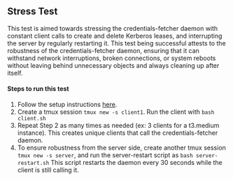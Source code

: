 ## Stress Test

This test is aimed towards stressing the credentials-fetcher daemon with constant client calls to create and delete Kerberos leases, and interrupting the server by regularly restarting it. This test being successful attests to the robustness of the credentials-fetcher daemon, ensuring that it can withstand network interruptions, broken connections, or system reboots without leaving behind unnecessary objects and always cleaning up after itself.

#### Steps to run this test

1. Follow the setup instructions [here](https://github.com/aws/credentials-fetcher/blob/mainline/cdk/cdk-domainless-mode/test-scripts/README.md).
2. Create a tmux session `tmux new -s client1`. Run the client with `bash client.sh`
3. Repeat Step 2 as many times as needed (ex: 3 clients for a t3.medium instance). This creates unique clients that call the credentials-fetcher daemon.
4. To ensure robustness from the server side, create another tmux session `tmux new -s server`, and run the server-restart script as `bash server-restart.sh` This script restarts the daemon every 30 seconds while the client is still calling it.



